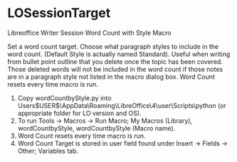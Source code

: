 # LOSessionTarget
Libreoffice Writer Session Word Count with Style Macro

Set a word count target.
Choose what paragraph styles to include in the word count.  (Default Style is actually named Standard).
Useful when writing from bullet point outline that you delete once the topic has been covered.  Those deleted words will not be included in the word count if those notes are in a paragraph style not listed in the macro dialog box.  Word Count resets every time macro is run.

1.  Copy wordCountbyStyle.py into Users\$USER$\AppData\Roaming\LibreOffice\4\user\Scripts\python (or appropriate folder for LO version and OS).
2.  To run Tools -> Macros -> Run Macro; My Macros (Library), wordCountbyStyle, wordCountbyStyle (Macro name).
3.  Word Count resets every time macro is run.
4.  Word Count Target is stored in user field found under Insert -> Fields -> Other; Variables tab.

